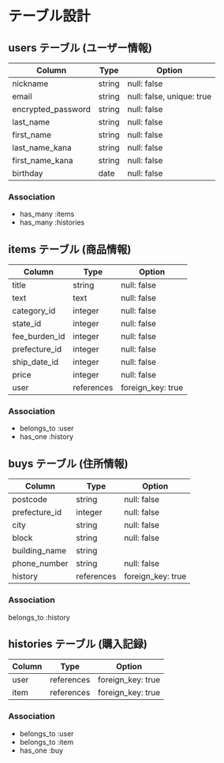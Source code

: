 # テーブル設計

## users テーブル (ユーザー情報)

|   Column              |   Type    |  Option                     |
|   ------------------  |  -------  |  -------------------------  |
|   nickname            |   string  |  null: false                |
|   email               |   string  |  null: false, unique: true  |
|   encrypted_password  |   string  |  null: false                |
|   last_name           |   string  |  null: false                |
|   first_name          |   string  |  null: false                |
|   last_name_kana      |   string  |  null: false                |
|   first_name_kana     |   string  |  null: false                |
|   birthday            |   date    |  null: false                |

### Association
- has_many :items
- has_many :histories



## items テーブル (商品情報)

|   Column         |   Type         |  Option             |
|   -------------  |   -----------  |  -----------------  |
|   title          |   string       |  null: false        |
|   text           |   text         |  null: false        |
|   category_id    |   integer      |  null: false        |
|   state_id       |   integer      |  null: false        |
|   fee_burden_id  |   integer      |  null: false        |
|   prefecture_id  |   integer      |  null: false        |
|   ship_date_id   |   integer      |  null: false        |
|   price          |   integer      |  null: false        |
|   user           |   references   |  foreign_key: true  |

### Association
- belongs_to :user
- has_one :history



## buys テーブル (住所情報)

|   Column           |  Type        |  Option             |
|  ----------------  |  ----------  |  -----------------  |
|   postcode         |  string      |  null: false        |
|   prefecture_id    |  integer     |  null: false        |
|   city             |  string      |  null: false        |
|   block            |  string      |  null: false        |
|   building_name    |  string      |                     |
|   phone_number     |  string      |  null: false        |
|   history          |  references  |  foreign_key: true  |

### Association
belongs_to :history


## histories テーブル (購入記録)

|   Column           |   Type       |  Option            |
|  ----------------  |  ----------  |  ----------------  | 
|   user             |  references  |  foreign_key: true |
|   item             |  references  |  foreign_key: true |

### Association
- belongs_to :user
- belongs_to :item
- has_one :buy